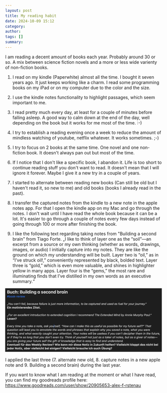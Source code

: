 ```yaml
---
layout: post
title: My reading habit
date: 2024-10-09 15:12
category: 
author: 
tags: []
summary: 
---
```

I am reading a decent amount of books each year. Probably around 30 or so. A mix between science fiction novels and a more or less wide varienty of non-fiction books.

1. I read on my kindle (Paperwhite) almost all the time. I bought it seven years ago. It just keeps working like a charm. I read some programming books on my iPad or on my computer due to the color and the size.

2. I use the kindle notes functionality to highlight passages, which seem important to me.

3. I read pretty much every day, at least for a couple of minutes before falling asleep. A good way to calm down at the end of the day, well depending on the book but it works for me most of the time. :-)

4. I try to establish a reading evening once a week to reduce the amount of mindless watching of youtube, netflix whatever. It works sometimes. ;-)

5. I try to focus on 2 books at the same time. One novel and one non-fiction book. It doesn't always pan out but most of the time.

6. If I notice that I don't like a specific book, I abandon it. Life is too short to continue reading stuff you don't want to read. It doesn't mean that I will ignore it forever. Maybe I give it a new try in a couple of years.

7. I started to alternate between reading new books (Can still be old but I haven't read it, so new to me) and old books (books I already read in the past).

8. I transfer the captured notes from the kindle to a new note in the apple notes app. For that I open the kindle app on my Mac and go through the notes. I don't wait until I have read the whole book because it can be a lot. It's easier to go through a couple of notes every few days instead of going through 100 or more after finishing the book.

9. I like the following text regarding taking notes from "Building a second brain" from Tiago Forte.
„I like to think of layer one as the “soil”—an excerpt from a source or my own thinking (whether as words, drawings, images, or audio) I initially capture into my notes. They are like the ground on which my understanding will be built.
Layer two is “oil,” as in “I’ve struck oil!,” conveniently represented by black, bolded text.
Layer three is “gold,” which is even more valuable, and shines in highlighter yellow in many apps.
Layer four is the “gems,” the most rare and illuminating finds that I’ve distilled in my own words as an executive summary.“

![An excepert from one of my notes](/assets/excerpt.png)

I applied the last three (7. alternate new old, 8. capture notes in a new apple note and 9. Building a second brain) during the last year.

If you want to know what I am reading at the moment or what I have read, you can find my goodreads profile here: <https://www.goodreads.com/user/show/20905653-alex-f-rstenau>